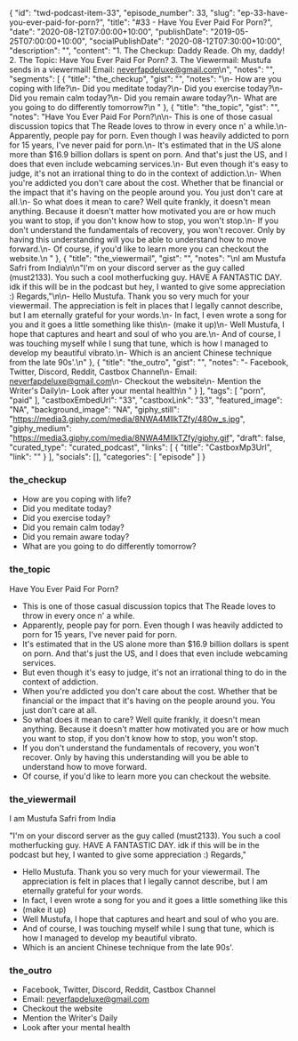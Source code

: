 {
	"id": "twd-podcast-item-33",
	"episode_number": 33,
	"slug": "ep-33-have-you-ever-paid-for-porn?",
	"title": "#33 - Have You Ever Paid For Porn?",
	"date": "2020-08-12T07:00:00+10:00",
	"publishDate": "2019-05-25T07:00:00+10:00",
	"socialPublishDate": "2020-08-12T07:30:00+10:00",
	"description": "",
	"content": "1. The Checkup: Daddy Reade. Oh my, daddy! 2. The Topic: Have You Ever Paid For Porn? 3. The Viewermail: Mustufa sends in a viewermail! Email: neverfapdeluxe@gmail.com\n",
	"notes": "",
	"segments": [
		{
			"title": "the_checkup",
			"gist": "",
			"notes": "\n- How are you coping with life?\n- Did you meditate today?\n- Did you exercise today?\n- Did you remain calm today?\n- Did you remain aware today?\n- What are you going to do differently tomorrow?\n      "
		},
		{
			"title": "the_topic",
			"gist": "",
			"notes": "Have You Ever Paid For Porn?\n\n- This is one of those casual discussion topics that The Reade loves to throw in every once n' a while.\n- Apparently, people pay for porn. Even though I was heavily addicted to porn for 15 years, I've never paid for porn.\n- It's estimated that in the US alone more than $16.9 billion dollars is spent on porn. And that's just the US, and I does that even include webcaming services.\n- But even though it's easy to judge, it's not an irrational thing to do in the context of addiction.\n- When you're addicted you don't care about the cost. Whether that be financial or the impact that it's having on the people around you. You just don't care at all.\n- So what does it mean to care? Well quite frankly, it doesn't mean anything. Because it doesn't matter how motivated you are or how much you want to stop, if you don't know how to stop, you won't stop.\n- If you don't understand the fundamentals of recovery, you won't recover. Only by having this understanding will you be able to understand how to move forward.\n- Of course, if you'd like to learn more you can checkout the website.\n      "
		},
		{
			"title": "the_viewermail",
			"gist": "",
			"notes": "\nI am Mustufa Safri from India\n\n\"I'm on your discord server as the guy called (must2133). You such a cool motherfucking guy. HAVE A FANTASTIC DAY. idk if this will be in the podcast but hey, I wanted to give some appreciation :) Regards,\"\n\n- Hello Mustufa. Thank you so very much for your viewermail. The appreciation is felt in places that I legally cannot describe, but I am eternally grateful for your words.\n- In fact, I even wrote a song for you and it goes a little something like this\n- (make it up)\n- Well Mustufa, I hope that captures and heart and soul of who you are.\n- And of course, I was touching myself while I sung that tune, which is how I managed to develop my beautiful vibrato.\n- Which is an ancient Chinese technique from the late 90s'.\n"
		},
		{
			"title": "the_outro",
			"gist": "",
			"notes": "- Facebook, Twitter, Discord, Reddit, Castbox Channel\n- Email: neverfapdeluxe@gmail.com\n- Checkout the website\n- Mention the Writer's Daily\n- Look after your mental health\n      "
		}
	],
	"tags": [
		"porn",
		"paid"
	],
	"castboxEmbedUrl": "33",
	"castboxLink": "33",
	"featured_image": "NA",
	"background_image": "NA",
	"giphy_still": "https://media3.giphy.com/media/8NWA4MlIkTZfy/480w_s.jpg",
	"giphy_medium": "https://media3.giphy.com/media/8NWA4MlIkTZfy/giphy.gif",
	"draft": false,
	"curated_type": "curated_podcast",
	"links": [
		{
			"title": "CastboxMp3Url",
			"link": ""
		}
	],
	"socials": [],
	"categories": [
		"episode"
	]
}

### the_checkup


- How are you coping with life?
- Did you meditate today?
- Did you exercise today?
- Did you remain calm today?
- Did you remain aware today?
- What are you going to do differently tomorrow?
      
### the_topic

Have You Ever Paid For Porn?

- This is one of those casual discussion topics that The Reade loves to throw in every once n' a while.
- Apparently, people pay for porn. Even though I was heavily addicted to porn for 15 years, I've never paid for porn.
- It's estimated that in the US alone more than $16.9 billion dollars is spent on porn. And that's just the US, and I does that even include webcaming services.
- But even though it's easy to judge, it's not an irrational thing to do in the context of addiction.
- When you're addicted you don't care about the cost. Whether that be financial or the impact that it's having on the people around you. You just don't care at all.
- So what does it mean to care? Well quite frankly, it doesn't mean anything. Because it doesn't matter how motivated you are or how much you want to stop, if you don't know how to stop, you won't stop.
- If you don't understand the fundamentals of recovery, you won't recover. Only by having this understanding will you be able to understand how to move forward.
- Of course, if you'd like to learn more you can checkout the website.
      
### the_viewermail


I am Mustufa Safri from India

"I'm on your discord server as the guy called (must2133). You such a cool motherfucking guy. HAVE A FANTASTIC DAY. idk if this will be in the podcast but hey, I wanted to give some appreciation :) Regards,"

- Hello Mustufa. Thank you so very much for your viewermail. The appreciation is felt in places that I legally cannot describe, but I am eternally grateful for your words.
- In fact, I even wrote a song for you and it goes a little something like this
- (make it up)
- Well Mustufa, I hope that captures and heart and soul of who you are.
- And of course, I was touching myself while I sung that tune, which is how I managed to develop my beautiful vibrato.
- Which is an ancient Chinese technique from the late 90s'.

### the_outro

- Facebook, Twitter, Discord, Reddit, Castbox Channel
- Email: neverfapdeluxe@gmail.com
- Checkout the website
- Mention the Writer's Daily
- Look after your mental health
      
